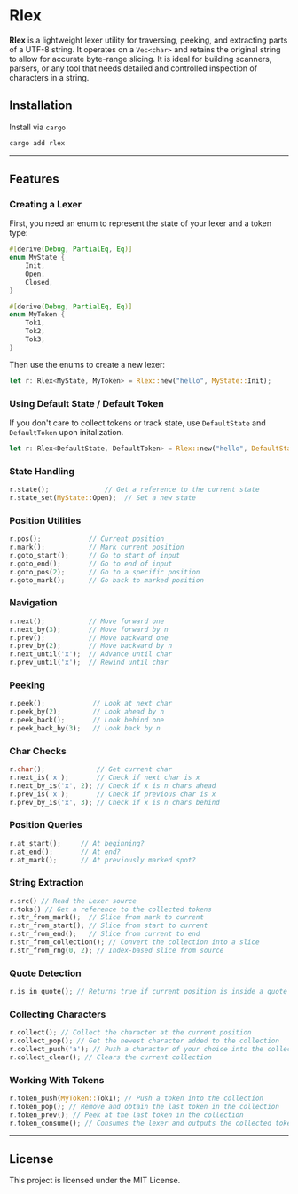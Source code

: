 # Rlex

**Rlex** is a lightweight lexer utility for traversing, peeking, and extracting parts of a UTF-8 string. It operates on a `Vec<char>` and retains the original string to allow for accurate byte-range slicing. It is ideal for building scanners, parsers, or any tool that needs detailed and controlled inspection of characters in a string.

## Installation

Install via `cargo`

```sh
cargo add rlex
```

---

## Features

### Creating a Lexer

First, you need an enum to represent the state of your lexer and a token type:
```rust
#[derive(Debug, PartialEq, Eq)]
enum MyState {
    Init,
    Open,
    Closed,
}

#[derive(Debug, PartialEq, Eq)]
enum MyToken {
    Tok1,
    Tok2,
    Tok3,
}
```

Then use the enums to create a new lexer:
```rust
let r: Rlex<MyState, MyToken> = Rlex::new("hello", MyState::Init);
```

### Using Default State / Default Token
If you don't care to collect tokens or track state, use `DefaultState` and `DefaultToken` upon initalization.

```rust
let r: Rlex<DefaultState, DefaultToken> = Rlex::new("hello", DefaultState::Default);
```

### State Handling

```rust
r.state();              // Get a reference to the current state
r.state_set(MyState::Open);  // Set a new state
```

### Position Utilities

```rust
r.pos();            // Current position
r.mark();           // Mark current position
r.goto_start();     // Go to start of input
r.goto_end();       // Go to end of input
r.goto_pos(2);      // Go to a specific position
r.goto_mark();      // Go back to marked position
```

### Navigation

```rust
r.next();           // Move forward one
r.next_by(3);       // Move forward by n
r.prev();           // Move backward one
r.prev_by(2);       // Move backward by n
r.next_until('x');  // Advance until char
r.prev_until('x');  // Rewind until char
```

### Peeking

```rust
r.peek();            // Look at next char
r.peek_by(2);        // Look ahead by n
r.peek_back();       // Look behind one
r.peek_back_by(3);   // Look back by n
```

### Char Checks

```rust
r.char();             // Get current char
r.next_is('x');       // Check if next char is x
r.next_by_is('x', 2); // Check if x is n chars ahead
r.prev_is('x');       // Check if previous char is x
r.prev_by_is('x', 3); // Check if x is n chars behind
```

### Position Queries

```rust
r.at_start();     // At beginning?
r.at_end();       // At end?
r.at_mark();      // At previously marked spot?
```

### String Extraction

```rust
r.src() // Read the Lexer source
r.toks() // Get a reference to the collected tokens
r.str_from_mark();  // Slice from mark to current
r.str_from_start(); // Slice from start to current
r.str_from_end();   // Slice from current to end
r.str_from_collection(); // Convert the collection into a slice
r.str_from_rng(0, 2); // Index-based slice from source 
```

### Quote Detection

```rust
r.is_in_quote(); // Returns true if current position is inside a quote block
```

### Collecting Characters

```rust
r.collect(); // Collect the character at the current position
r.collect_pop(); // Get the newest character added to the collection
r.collect_push('a'); // Push a character of your choice into the collection
r.collect_clear(); // Clears the current collection
```

### Working With Tokens

```rust
r.token_push(MyToken::Tok1); // Push a token into the collection
r.token_pop(); // Remove and obtain the last token in the collection
r.token_prev(); // Peek at the last token in the collection
r.token_consume(); // Consumes the lexer and outputs the collected tokens
```

---

## License

This project is licensed under the MIT License.